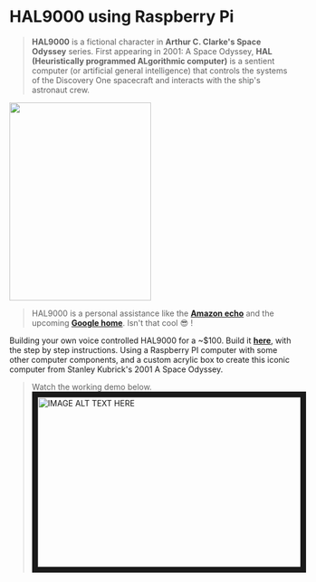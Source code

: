 # HAL9000 using Raspberry Pi

> **HAL9000** is a fictional character in **Arthur C. Clarke's Space Odyssey** series. First appearing in 2001: A Space Odyssey, **HAL (Heuristically programmed ALgorithmic computer)** is a sentient computer (or artificial general intelligence) that controls the systems of the Discovery One spacecraft and interacts with the ship's astronaut crew.

<img src="http://cdn.instructables.com/FBF/CZSI/IOZ516DP/FBFCZSIIOZ516DP.MEDIUM.jpg" width="250px" height="350">

> HAL9000 is a personal assistance like the **[Amazon echo](http://www.amazon.com/Amazon-Echo-Bluetooth-Speaker-with-WiFi-Alexa/dp/B00X4WHP5E)** and the upcoming **[Google home](https://home.google.com/)**. Isn't that cool :sunglasses: !

Building your own voice controlled HAL9000 for a ~$100. Build it **[here](http://www.instructables.com/id/RaspberryPI-HAL9000/)**, with the step by step instructions. Using a Raspberry PI computer with some other computer components, and a custom acrylic box to create this iconic computer from Stanley Kubrick's 2001 A Space Odyssey.

> Watch the working demo below.
<a href="http://www.youtube.com/watch?feature=player_embedded&v=qK6_lAScT14" target="_blank"> <img src="http://img.youtube.com/vi/qK6_lAScT14/0.jpg" alt="IMAGE ALT TEXT HERE" width="500" height="300" border="10" /></a>
